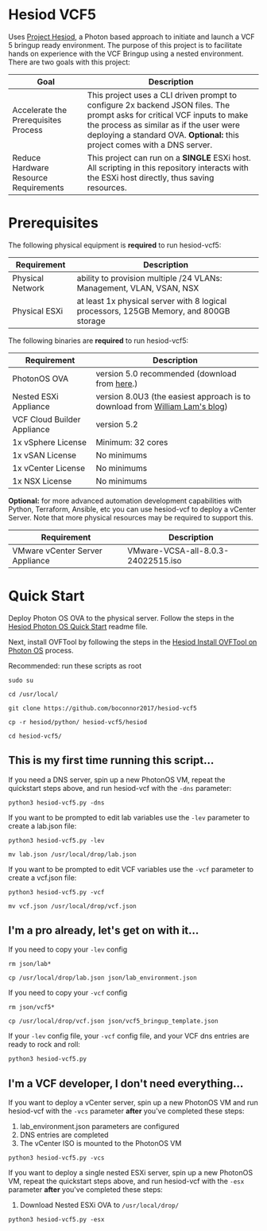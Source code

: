 # Hesiod VCF5
Uses [Project Hesiod](https://github.com/boconnor2017/hesiod), a Photon based approach to initiate and launch a VCF 5 bringup ready environment. The purpose of this project is to facilitate hands on experience with the VCF Bringup using a nested environment. There are two goals with this project:

| Goal | Description |
|------|-------------|
| Accelerate the Prerequisites Process | This project uses a CLI driven prompt to configure 2x backend JSON files. The prompt asks for critical VCF inputs to make the process as similar as if the user were deploying a standard OVA. **Optional:** this project comes with a DNS server. |
| Reduce Hardware Resource Requirements | This project can run on a **SINGLE** ESXi host. All scripting in this repository interacts with the ESXi host directly, thus saving resources. | 

# Prerequisites
The following physical equipment is **required** to run hesiod-vcf5:

| Requirement | Description |
|-------------|-------------|
| Physical Network | ability to provision multiple /24 VLANs: Management, VLAN, VSAN, NSX |
| Physical ESXi | at least 1x physical server with 8 logical processors, 125GB Memory, and 800GB storage |

The following binaries are **required** to run hesiod-vcf5:

| Requirement | Description |
|-------------|-------------|
| PhotonOS OVA | version 5.0 recommended (download from [here](https://vmware.github.io/photon/).) |
| Nested ESXi Appliance | version 8.0U3 (the easiest approach is to download from [William Lam's blog](https://williamlam.com/nested-virtualization/nested-esxi-virtual-appliance)) |
| VCF Cloud Builder Appliance | version 5.2 |
| 1x vSphere License | Minimum: 32 cores |
| 1x vSAN License | No minimums |
| 1x vCenter License | No minimums |
| 1x NSX License | No minimums |

**Optional:** for more advanced automation development capabilities with Python, Terraform, Ansible, etc you can use hesiod-vcf to deploy a vCenter Server. Note that more physical resources may be required to support this. 

|Requirement | Description |
|------------|-------------|
| VMware vCenter Server Appliance | VMware-VCSA-all-8.0.3-24022515.iso |

# Quick Start
Deploy Photon OS OVA to the physical server. Follow the steps in the [Hesiod Photon OS Quick Start](https://github.com/boconnor2017/hesiod/blob/main/photon/readme.md) readme file. 

Next, install OVFTool by following the steps in the [Hesiod Install OVFTool on Photon OS](https://github.com/boconnor2017/hesiod/tree/main/ovftool) process.

Recommended: run these scripts as root
```
sudo su
```
```
cd /usr/local/
```
```
git clone https://github.com/boconnor2017/hesiod-vcf5
```
```
cp -r hesiod/python/ hesiod-vcf5/hesiod
```
```
cd hesiod-vcf5/
```

## This is my first time running this script...
If you need a DNS server, spin up a new PhotonOS VM, repeat the quickstart steps above, and run hesiod-vcf with the `-dns` parameter:
```
python3 hesiod-vcf5.py -dns
```

If you want to be prompted to edit lab variables use the `-lev` parameter to create a lab.json file:
```
python3 hesiod-vcf5.py -lev
```
```
mv lab.json /usr/local/drop/lab.json
```

If you want to be prompted to edit VCF variables use the `-vcf` parameter to create a vcf.json file:
```
python3 hesiod-vcf5.py -vcf
```
```
mv vcf.json /usr/local/drop/vcf.json
```

## I'm a pro already, let's get on with it...
If you need to copy your `-lev` config
```
rm json/lab*
```
```
cp /usr/local/drop/lab.json json/lab_environment.json
```

If you need to copy your `-vcf` config
```
rm json/vcf5*
```
```
cp /usr/local/drop/vcf.json json/vcf5_bringup_template.json
```

If your `-lev` config file, your `-vcf` config file, and your VCF dns entries are ready to rock and roll:
```
python3 hesiod-vcf5.py 
```

## I'm a VCF developer, I don't need everything...
If you want to deploy a vCenter server, spin up a new PhotonOS VM and run hesiod-vcf with the `-vcs` parameter **after** you've completed these steps:
1. lab_environment.json parameters are configured
2. DNS entries are completed
3. The vCenter ISO is mounted to the PhotonOS VM
```
python3 hesiod-vcf5.py -vcs
```

If you want to deploy a single nested ESXi server, spin up a new PhotonOS VM, repeat the quickstart steps above, and run hesiod-vcf with the `-esx` parameter **after** you've completed these steps:
1. Download Nested ESXi OVA to `/usr/local/drop/`
```
python3 hesiod-vcf5.py -esx
```